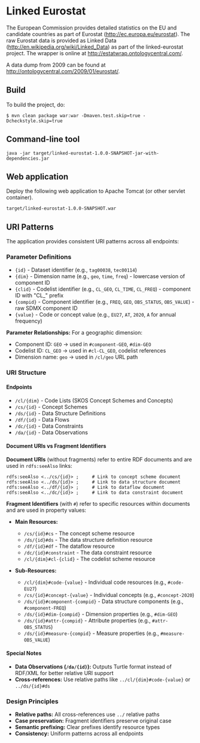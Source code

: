 # Linked Eurostat

The European Commission provides detailed statistics on the EU and candidate countries as part of Eurostat (http://ec.europa.eu/eurostat).
The raw Eurostat data is provided as Linked Data (http://en.wikipedia.org/wiki/Linked_Data) as part of the linked-eurostat project.
The wrapper is online at http://estatwrap.ontologycentral.com/.

A data dump from 2009 can be found at http://ontologycentral.com/2009/01/eurostat/.

## Build

To build the project, do:

```
$ mvn clean package war:war -Dmaven.test.skip=true -Dcheckstyle.skip=true
```

## Command-line tool

```
java -jar target/linked-eurostat-1.0.0-SNAPSHOT-jar-with-dependencies.jar 
```

## Web application

Deploy the following web application to Apache Tomcat (or other servlet container).

```
target/linked-eurostat-1.0.0-SNAPSHOT.war
```

## URI Patterns

The application provides consistent URI patterns across all endpoints:

### Parameter Definitions
- `{id}` - Dataset identifier (e.g., `tag00038`, `tec00114`)
- `{dim}` - Dimension name (e.g., `geo`, `time`, `freq`) - lowercase version of component ID
- `{clid}` - Codelist identifier (e.g., `CL_GEO`, `CL_TIME`, `CL_FREQ`) - component ID with "CL_" prefix
- `{compid}` - Component identifier (e.g., `FREQ`, `GEO`, `OBS_STATUS`, `OBS_VALUE`) - raw SDMX component ID
- `{value}` - Code or concept value (e.g., `EU27`, `AT`, `2020`, `A` for annual frequency)

**Parameter Relationships:** For a geographic dimension:
- Component ID: `GEO` → used in `#component-GEO`, `#dim-GEO`
- Codelist ID: `CL_GEO` → used in `#cl-CL_GEO`, codelist references
- Dimension name: `geo` → used in `/cl/geo` URL path

### URI Structure

#### Endpoints
- `/cl/{dim}` - Code Lists (SKOS Concept Schemes and Concepts)
- `/cs/{id}` - Concept Schemes
- `/ds/{id}` - Data Structure Definitions
- `/df/{id}` - Data Flows
- `/dc/{id}` - Data Constraints
- `/da/{id}` - Data Observations

#### Document URIs vs Fragment Identifiers

**Document URIs** (without fragments) refer to entire RDF documents and are used in `rdfs:seeAlso` links:
```turtle
rdfs:seeAlso <../cs/{id}> ;     # Link to concept scheme document
rdfs:seeAlso <../ds/{id}> ;     # Link to data structure document
rdfs:seeAlso <../df/{id}> ;     # Link to dataflow document
rdfs:seeAlso <../dc/{id}> ;     # Link to data constraint document
```

**Fragment Identifiers** (with `#`) refer to specific resources within documents and are used in property values:

- **Main Resources:**
  - `/cs/{id}#cs` - The concept scheme resource
  - `/ds/{id}#ds` - The data structure definition resource
  - `/df/{id}#df` - The dataflow resource
  - `/dc/{id}#constraint` - The data constraint resource
  - `/cl/{dim}#cl-{clid}` - The codelist scheme resource

- **Sub-Resources:**
  - `/cl/{dim}#code-{value}` - Individual code resources (e.g., `#code-EU27`)
  - `/cs/{id}#concept-{value}` - Individual concepts (e.g., `#concept-2020`)
  - `/ds/{id}#component-{compid}` - Data structure components (e.g., `#component-FREQ`)
  - `/ds/{id}#dim-{compid}` - Dimension properties (e.g., `#dim-GEO`)
  - `/ds/{id}#attr-{compid}` - Attribute properties (e.g., `#attr-OBS_STATUS`)
  - `/ds/{id}#measure-{compid}` - Measure properties (e.g., `#measure-OBS_VALUE`)

#### Special Notes

- **Data Observations (`/da/{id}`):** Outputs Turtle format instead of RDF/XML for better relative URI support
- **Cross-references:** Use relative paths like `../cl/{dim}#code-{value}` or `../ds/{id}#ds`

### Design Principles
- **Relative paths:** All cross-references use `../` relative paths
- **Case preservation:** Fragment identifiers preserve original case
- **Semantic prefixing:** Clear prefixes identify resource types
- **Consistency:** Uniform patterns across all endpoints